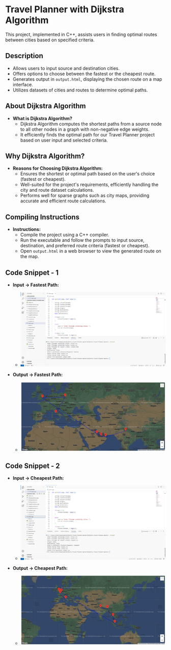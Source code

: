 # Travel Planner with Dijkstra Algorithm

This project, implemented in C++, assists users in finding optimal routes between cities based on specified criteria.

## Description

- Allows users to input source and destination cities.
- Offers options to choose between the fastest or the cheapest route.
- Generates output in `output.html`, displaying the chosen route on a map interface.
- Utilizes datasets of cities and routes to determine optimal paths.

## About Dijkstra Algorithm

- **What is Dijkstra Algorithm?**
  - Dijkstra Algorithm computes the shortest paths from a source node to all other nodes in a graph with non-negative edge weights.
  - It efficiently finds the optimal path for our Travel Planner project based on user input and selected criteria.

## Why Dijkstra Algorithm?

- **Reasons for Choosing Dijkstra Algorithm:**
  - Ensures the shortest or optimal path based on the user's choice (fastest or cheapest).
  - Well-suited for the project's requirements, efficiently handling the city and route dataset calculations.
  - Performs well for sparse graphs such as city maps, providing accurate and efficient route calculations.

## Compiling Instructions

- **Instructions:**
  - Compile the project using a C++ compiler.
  - Run the executable and follow the prompts to input source, destination, and preferred route criteria (fastest or cheapest).
  - Open `output.html` in a web browser to view the generated route on the map.

## Code Snippet - 1

- **Input -> Fastest Path:**
  - ![Travel Planner Screenshot](Code1.png)

- **Output -> Fastest Path:**
  - ![Travel Planner Screenshot](Output1.png)

## Code Snippet - 2

- **Input -> Cheapest Path:**
  - ![Travel Planner Screenshot](Code2.png)

- **Output -> Cheapest Path:**
  - ![Travel Planner Screenshot](Output2.png)
